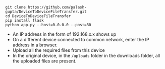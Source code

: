 ```
git clone https://github.com/palash-gupta/DeviceToDeviceFileTransfer.git
cd DeviceToDeviceFileTransfer
pip install flask
python app.py --host=0.0.0.0 --post=80
```

- An IP address in the form of 192.168.x.x shows up
- On a different device connected to common network, enter the IP address in a browser.
- Upload all the required files from this device
- In the original device, in the `/uploads` folder in the downloads folder, all the uploaded files are present.

